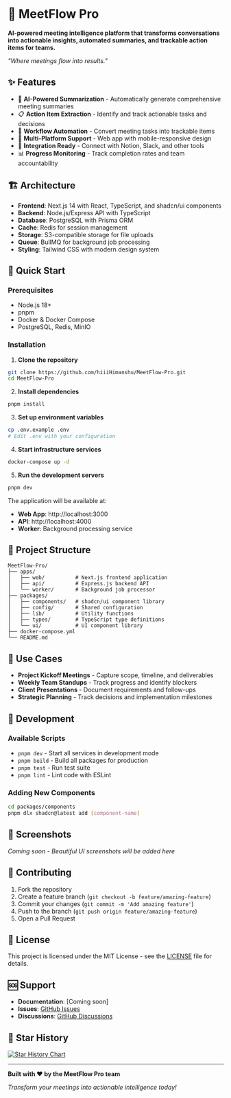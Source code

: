 # 🚀 MeetFlow Pro

**AI-powered meeting intelligence platform that transforms conversations into actionable insights, automated summaries, and trackable action items for teams.**

*"Where meetings flow into results."*

## ✨ Features

- 🤖 **AI-Powered Summarization** - Automatically generate comprehensive meeting summaries
- 📋 **Action Item Extraction** - Identify and track actionable tasks and decisions  
- 🔄 **Workflow Automation** - Convert meeting tasks into trackable items
- 📱 **Multi-Platform Support** - Web app with mobile-responsive design
- 🔗 **Integration Ready** - Connect with Notion, Slack, and other tools
- 📊 **Progress Monitoring** - Track completion rates and team accountability

## 🏗️ Architecture

- **Frontend**: Next.js 14 with React, TypeScript, and shadcn/ui components
- **Backend**: Node.js/Express API with TypeScript
- **Database**: PostgreSQL with Prisma ORM
- **Cache**: Redis for session management
- **Storage**: S3-compatible storage for file uploads
- **Queue**: BullMQ for background job processing
- **Styling**: Tailwind CSS with modern design system

## 🚀 Quick Start

### Prerequisites
- Node.js 18+ 
- pnpm
- Docker & Docker Compose
- PostgreSQL, Redis, MinIO

### Installation

1. **Clone the repository**
```bash
git clone https://github.com/hiiiHimanshu/MeetFlow-Pro.git
cd MeetFlow-Pro
```

2. **Install dependencies**
```bash
pnpm install
```

3. **Set up environment variables**
```bash
cp .env.example .env
# Edit .env with your configuration
```

4. **Start infrastructure services**
```bash
docker-compose up -d
```

5. **Run the development servers**
```bash
pnpm dev
```

The application will be available at:
- **Web App**: http://localhost:3000
- **API**: http://localhost:4000
- **Worker**: Background processing service

## 📁 Project Structure

```
MeetFlow-Pro/
├── apps/
│   ├── web/          # Next.js frontend application
│   ├── api/          # Express.js backend API
│   └── worker/       # Background job processor
├── packages/
│   ├── components/   # shadcn/ui component library
│   ├── config/       # Shared configuration
│   ├── lib/          # Utility functions
│   ├── types/        # TypeScript type definitions
│   └── ui/           # UI component library
├── docker-compose.yml
└── README.md
```

## 🎯 Use Cases

- **Project Kickoff Meetings** - Capture scope, timeline, and deliverables
- **Weekly Team Standups** - Track progress and identify blockers
- **Client Presentations** - Document requirements and follow-ups
- **Strategic Planning** - Track decisions and implementation milestones

## 🔧 Development

### Available Scripts

- `pnpm dev` - Start all services in development mode
- `pnpm build` - Build all packages for production
- `pnpm test` - Run test suite
- `pnpm lint` - Lint code with ESLint

### Adding New Components

```bash
cd packages/components
pnpm dlx shadcn@latest add [component-name]
```

## 📱 Screenshots

*Coming soon - Beautiful UI screenshots will be added here*

## 🤝 Contributing

1. Fork the repository
2. Create a feature branch (`git checkout -b feature/amazing-feature`)
3. Commit your changes (`git commit -m 'Add amazing feature'`)
4. Push to the branch (`git push origin feature/amazing-feature`)
5. Open a Pull Request

## 📄 License

This project is licensed under the MIT License - see the [LICENSE](LICENSE) file for details.

## 🆘 Support

- **Documentation**: [Coming soon]
- **Issues**: [GitHub Issues](https://github.com/hiiiHimanshu/MeetFlow-Pro/issues)
- **Discussions**: [GitHub Discussions](https://github.com/hiiiHimanshu/MeetFlow-Pro/discussions)

## 🌟 Star History

[![Star History Chart](https://api.star-history.com/svg?repos=hiiiHimanshu/MeetFlow-Pro&type=Date)](https://star-history.com/#hiiiHimanshu/MeetFlow-Pro&Date)

---

**Built with ❤️ by the MeetFlow Pro team**

*Transform your meetings into actionable intelligence today!*
